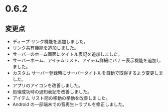 # 0.6.2

## 変更点

- ディープ リンク機能を追加しました。
- リンク共有機能を追加しました。
- サーバーのホーム画面にタイトル表記を追加しました。
- サーバーホーム、アイテムリスト、アイテム詳細にバナー表示機能を追加しました。
- カスタム サーバー登録時にサーバータイトルを自動で取得するよう変更しました。
- アプリのアイコンを改善しました。
- 処理成功時の通知表記を改善しました。
- アイテム リスト間の移動の挙動を改善しました。
- Android の一部端末での音再生トラブルを修正しました。
